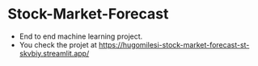 # Stock-Market-Forecast
- End to end machine learning project.
- You check the projet at https://hugomilesi-stock-market-forecast-st-skvbiy.streamlit.app/
